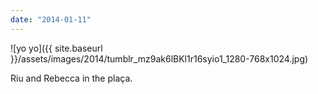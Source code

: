 ```yaml
---
date: "2014-01-11"
---
```


![yo yo]({{ site.baseurl }}/assets/images/2014/tumblr_mz9ak6lBKl1r16syio1_1280-768x1024.jpg)

Riu and Rebecca in the plaça.
